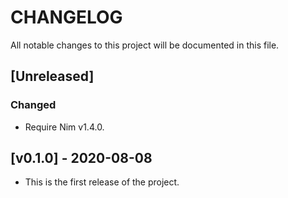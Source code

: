 # CHANGELOG

All notable changes to this project will be documented in this file.

## [Unreleased]

### Changed

- Require Nim v1.4.0.

## [v0.1.0] - 2020-08-08

- This is the first release of the project.
